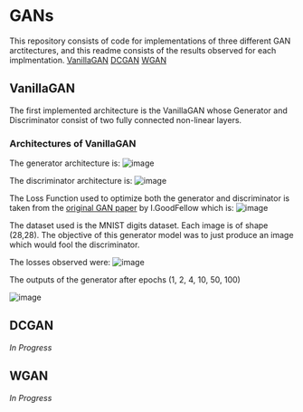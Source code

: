 # GANs

This repository consists of code for implementations of three different GAN arctitectures, and this readme consists of the results observed for each implmentation.
[VanillaGAN](##VanillaGAN)
[DCGAN](##DCGAN)
[WGAN](##WGAN)

## VanillaGAN

The first implemented architecture is the VanillaGAN whose Generator and Discriminator consist of two fully connected non-linear layers.

### Architectures of VanillaGAN

The generator architecture is:
![image](https://github.com/psvkaushik/GANs/assets/86014345/748168dd-93e0-4d63-acd9-b7798f74bcbc)

The discriminator architecture is:
![image](https://github.com/psvkaushik/GANs/assets/86014345/7f1337c5-44d4-4104-aac9-8c98cbc89fcb)

The Loss Function used to optimize both the generator and discriminator is taken from the [original GAN paper](https://arxiv.org/pdf/1406.2661.pdf) by I.GoodFellow which is: ![image](https://github.com/psvkaushik/GANs/assets/86014345/19e4f266-b643-45a2-a753-9cf946030541)

The dataset used is the MNIST digits dataset. Each image is of shape (28,28). The objective of this generator model was to just produce an image which would fool the discriminator.

The losses observed were:
![image](https://github.com/psvkaushik/GANs/assets/86014345/16b5c202-d468-434e-b386-05559a5187c0)

The outputs of the generator after epochs  (1, 2, 4, 10, 50, 100)

![image](https://github.com/psvkaushik/GANs/assets/86014345/2538592b-7bf8-4635-b9f1-e102c68156b5)


## DCGAN
*In Progress*

## WGAN
*In Progress*




